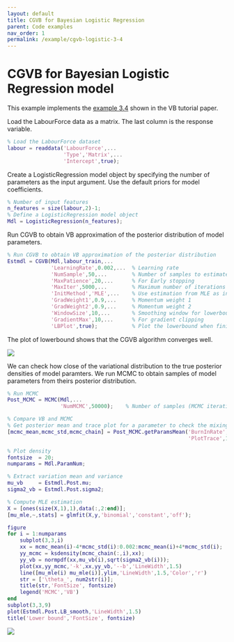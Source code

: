 ```yaml
---
layout: default
title: CGVB for Bayesian Logistic Regression
parent: Code examples
nav_order: 1
permalink: /example/cgvb-logistic-3-4
---
```


# **CGVB for Bayesian Logistic Regression model**
This example implements the [example 3.4](/VBLabDocs/tutorial/example#example3-4) shown in the VB tutorial paper.  

Load the LabourForce data as a matrix. The last column is the response variable.

```m
% Load the LabourForce dataset
labour = readdata('LabourForce',...
                  'Type','Matrix',...
                  'Intercept',true);
```
Create a LogisticRegression model object by specifying the number of parameters as the input argument. Use the default priors for model coefficients. 
```m
% Number of input features
n_features = size(labour,2)-1;
% Define a LogisticRegression model object
Mdl = LogisticRegression(n_features);
```
Run CGVB to obtain VB approximation of the posterior distribution of model parameters. 
```m
% Run CGVB to obtain VB approximation of the posterior distribution
Estmdl = CGVB(Mdl,labour_train,...
              'LearningRate',0.002,...  % Learning rate
              'NumSample',50,...        % Number of samples to estimate gradient of lowerbound
              'MaxPatience',20,...      % For Early stopping
              'MaxIter',5000,...        % Maximum number of iterations
              'InitMethod','MLE',...    % Use estimation from MLE as initial parameters
              'GradWeight1',0.9,...     % Momentum weight 1
              'GradWeight2',0.9,...     % Momentum weight 2
              'WindowSize',10,...       % Smoothing window for lowerbound
              'GradientMax',10,...      % For gradient clipping
              'LBPlot',true);           % Plot the lowerbound when finish
```
The plot of lowerbound shows that the CGVB algorithm converges well. 

<img src="/VBLabDocs/assets/images/example3-4-lowerbound.jpg" class="center"/>

We can check how close of the variational distribution to the true posterior densities of model paramters. We run MCMC to obtain samples of model parameters from theirs posterior distribution. 

```m
% Run MCMC
Post_MCMC = MCMC(Mdl,...
                 'NumMCMC',50000);    % Number of samples (MCMC iterations)
```
```m  
% Compare VB and MCMC
% Get posterior mean and trace plot for a parameter to check the mixing 
[mcmc_mean,mcmc_std,mcmc_chain] = Post_MCMC.getParamsMean('BurnInRate',0.4,...
                                                          'PlotTrace',1);

% Plot density
fontsize  = 20;
numparams = Mdl.ParamNum;

% Extract variation mean and variance
mu_vb     = Estmdl.Post.mu;
sigma2_vb = Estmdl.Post.sigma2;

% Compute MLE estimation
X = [ones(size(X,1),1),data(:,2:end)];
[mu_mle,~,stats] = glmfit(X,y,'binomial','constant','off'); 

figure
for i = 1:numparams
    subplot(3,3,i)
    xx = mcmc_mean(i)-4*mcmc_std(i):0.002:mcmc_mean(i)+4*mcmc_std(i);
    yy_mcmc = ksdensity(mcmc_chain(:,i),xx);    
    yy_vb = normpdf(xx,mu_vb(i),sqrt(sigma2_vb(i)));    
    plot(xx,yy_mcmc,'-k',xx,yy_vb,'--b','LineWidth',1.5)
    line([mu_mle(i) mu_mle(i)],ylim,'LineWidth',1.5,'Color','r')    
    str = ['\theta_', num2str(i)];   
    title(str,'FontSize', fontsize)
    legend('MCMC','VB')
end
subplot(3,3,9)
plot(Estmdl.Post.LB_smooth,'LineWidth',1.5)
title('Lower bound','FontSize', fontsize)
```
<img src="/VBLabDocs/assets/images/Example3-4-code.JPG" class="center"/>
                                                                                                                                                                                                                                                                                                                                                                                                                                                                                                                                                                                                                                                                                                                                                                                                                                                                                                                                                                                                                                                                                                                                                                                                                                                                                                                                                                                                                                                                                                                                                                                                                                                                                                                                                                                                                                                                                                                                                                                                                                                                                                                                                                                                                                                                                                                                                                                                                                     